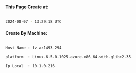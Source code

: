 
   
#### This Page Create at:

```bash

2024-08-07 - 13:29:18 UTC

```

#### Create By Machine:

```bash

Host Name : fv-az1493-294

platform  : Linux-6.5.0-1025-azure-x86_64-with-glibc2.35

Ip Local  : 10.1.0.216

```

